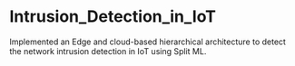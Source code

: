 # Intrusion_Detection_in_IoT
Implemented an Edge and cloud-based hierarchical architecture to detect the network intrusion detection in IoT using Split ML.
